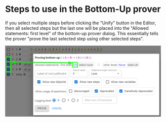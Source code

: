 # Steps to use in the Bottom-Up prover

If you select multiple steps before clicking the "Unify" button in the Editor,
then all selected steps but the last one will be placed into the "Allowed statements: first level"
of the bottom-up prover dialog. 
This essentially tells the prover "prove the last selected step using other selected steps".

<img src="img/allowed_statements_first_level.png">